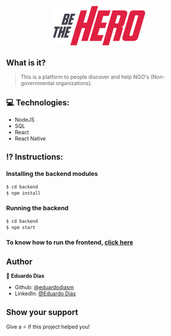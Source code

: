 <h2 align="center">
  <img alt="Be The Hero" src="./promotional/logo.png"/>
</h2>

## What is it?
> This is a platform to people discover and help NGO's (Non-governmental organizations).

## :computer: Technologies:
* NodeJS
* SQL
* React
* React Native
## :interrobang: Instructions:

### Installing the backend modules

```sh
$ cd backend
$ npm install
```

### Running the backend

```sh
$ cd backend
$ npm start
```

### To know how to run the frontend, [click here](https://github.com/EduardoDias-M/Be-The-Hero/blob/master/frontend/README.md)

## Author

👤 **Eduardo Dias**

* Github: [@eduardodiasm](https://github.com/eduardodiasm)
* LinkedIn: [@Eduardo Dias](https://www.linkedin.com/in/eduardo-dias-680903152/)

## Show your support

Give a ⭐️ if this project helped you!
